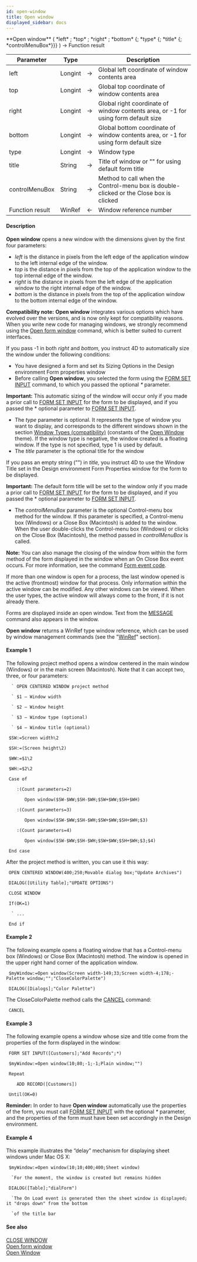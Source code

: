 ```yaml
---
id: open-window
title: Open window
displayed_sidebar: docs
---
```


<!--REF #_command_.Open window.Syntax-->**Open window** ( *left* ; *top* ; *right* ; *bottom* {; *type* {; *title* {; *controlMenuBox*}}} ) -> Function result<!-- END REF-->
<!--REF #_command_.Open window.Params-->
| Parameter | Type |  | Description |
| --- | --- | --- | --- |
| left | Longint | -> | Global left coordinate of window contents area |
| top | Longint | -> | Global top coordinate of window contents area |
| right | Longint | -> | Global right coordinate of window contents area, or -1 for using form default size |
| bottom | Longint | -> | Global bottom coordinate of window contents area, or -1 for using form default size |
| type | Longint | -> | Window type |
| title | String | -> | Title of window or "" for using default form title |
| controlMenuBox | String | -> | Method to call when the Control-menu box is double-clicked or the Close box is clicked |
| Function result | WinRef | <- | Window reference number |

<!-- END REF-->

#### Description 



**Open window** opens a new window with the dimensions given by the first four parameters:

* *left* is the distance in pixels from the left edge of the application window to the left internal edge of the window.
* *top* is the distance in pixels from the top of the application window to the top internal edge of the window.
* *right* is the distance in pixels from the left edge of the application window to the right internal edge of the window.
* *bottom* is the distance in pixels from the top of the application window to the bottom internal edge of the window.

**Compatibility note:** **Open window** integrates various options which have evolved over the versions, and is now only kept for compatibility reasons. When you write new code for managing windows, we strongly recommend using the [Open form window](open-form-window.md) command, which is better suited to current interfaces. 

If you pass -1 in both *right* and *bottom,* you instruct 4D to automatically size the window under the following conditions:

* You have designed a form and set its Sizing Options in the Design environment Form properties window
* Before calling **Open window**, you selected the form using the [FORM SET INPUT](form-set-input.md) command, to which you passed the optional *\** parameter.

**Important:** This automatic sizing of the window will occur only if you made a prior call to [FORM SET INPUT](form-set-input.md) for the form to be displayed, and if you passed the \* optional parameter to [FORM SET INPUT](form-set-input.md).

* The *type* parameter is optional. It represents the type of window you want to display, and corresponds to the different windows shown in the section [Window Types (compatibility)](/4Dv20R6/4D/20-R6/Window-Types-compatibility.300-6958204.en.html) (constants of the [Open Window](/4Dv20R6/4D/20-R6/Open-Window.302-6958446.en.html) theme). If the window type is negative, the window created is a floating window. If the type is not specified, type 1 is used by default.
* The *title* parameter is the optional title for the window

If you pass an empty string ("") in *title,* you instruct 4D to use the Window Title set in the Design environment Form Properties window for the form to be displayed.

**Important:** The default form title will be set to the window only if you made a prior call to [FORM SET INPUT](form-set-input.md) for the form to be displayed, and if you passed the \* optional parameter to [FORM SET INPUT](form-set-input.md).

* The *controlMenuBox* parameter is the optional Control-menu box method for the window. If this parameter is specified, a Control-menu box (Windows) or a Close Box (Macintosh) is added to the window. When the user double-clicks the Control-menu box (Windows) or clicks on the Close Box (Macintosh), the method passed in *controlMenuBox* is called.

**Note:** You can also manage the closing of the window from within the form method of the form displayed in the window when an On Close Box event occurs. For more information, see the command [Form event code](form-event-code.md).

If more than one window is open for a process, the last window opened is the active (frontmost) window for that process. Only information within the active window can be modified. Any other windows can be viewed. When the user types, the active window will always come to the front, if it is not already there.

Forms are displayed inside an open window. Text from the [MESSAGE](message.md) command also appears in the window.

**Open window** returns a WinRef type window reference, which can be used by window management commands (see the "[WinRef](/4Dv20R6/4D/20-R6/Managing-Windows.300-6958205.en.html#1203131)" section). 

#### Example 1 

The following project method opens a window centered in the main window (Windows) or in the main screen (Macintosh). Note that it can accept two, three, or four parameters:

```4d
  ` OPEN CENTERED WINDOW project method

  ` $1 – Window width

  ` $2 – Window height

  ` $3 – Window type (optional)

  ` $4 – Window title (optional)

 $SW:=Screen width\2

 $SH:=(Screen height\2)

 $WW:=$1\2

 $WH:=$2\2

 Case of

    :(Count parameters=2)

       Open window($SW-$WW;$SH-$WH;$SW+$WW;$SH+$WH)

    :(Count parameters=3)

       Open window($SW-$WW;$SH-$WH;$SW+$WW;$SH+$WH;$3)

    :(Count parameters=4)

       Open window($SW-$WW;$SH-$WH;$SW+$WW;$SH+$WH;$3;$4)

 End case
```

After the project method is written, you can use it this way:

```4d
 OPEN CENTERED WINDOW(400;250;Movable dialog box;"Update Archives")

 DIALOG([Utility Table];"UPDATE OPTIONS")

 CLOSE WINDOW

 If(OK=1)

  ` ...

 End if
```

#### Example 2 

The following example opens a floating window that has a Control-menu box (Windows) or Close Box (Macintosh) method. The window is opened in the upper right hand corner of the application window.

```4d
 $myWindow:=Open window(Screen width-149;33;Screen width-4;178;-Palette window;"";"CloseColorPalette")

 DIALOG([Dialogs];"Color Palette")
```

The CloseColorPalette method calls the [CANCEL](cancel.md) command:

```4d
 CANCEL
```

#### Example 3 

The following example opens a window whose size and title come from the properties of the form displayed in the window: 

```4d
 FORM SET INPUT([Customers];"Add Records";*)

 $myWindow:=Open window(10;80;-1;-1;Plain window;"")

 Repeat

    ADD RECORD([Customers])

 Until(OK=0)
```

**Reminder:** In order to have **Open window** automatically use the properties of the form, you must call [FORM SET INPUT](form-set-input.md) with the optional *\** parameter, and the properties of the form must have been set accordingly in the Design environment.

#### Example 4 

This example illustrates the “delay” mechanism for displaying sheet windows under Mac OS X:

```4d
 $myWindow:=Open window(10;10;400;400;Sheet window)

  `For the moment, the window is created but remains hidden

 DIALOG([Table];"dialForm")

  `The On Load event is generated then the sheet window is displayed; it "drops down" from the bottom

  `of the title bar
```

#### See also 
[CLOSE WINDOW](close-window.md)  
[Open form window](open-form-window.md)  
[Open Window](../../4D/20-R6/Open-Window.302-6958446.en.html)  